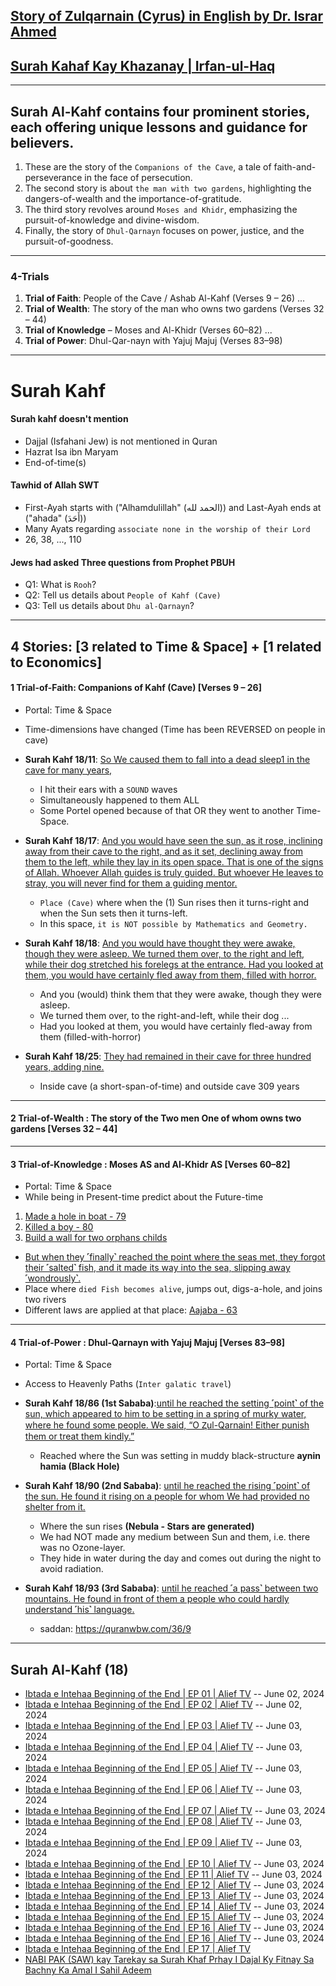 ## [Story of Zulqarnain (Cyrus) in English by Dr. Israr Ahmed](https://www.youtube.com/watch?v=HS1SozRtjGw&t=394s)

## [Surah Kahaf Kay Khazanay | Irfan-ul-Haq](https://www.youtube.com/watch?v=IIMp9eyv4vQ)

***

## Surah Al-Kahf contains four prominent stories, each offering unique lessons and guidance for believers.
1. These are the story of the `Companions of the Cave`, a tale of faith-and-perseverance in the face of persecution.
2. The second story is about `the man with two gardens`, highlighting the dangers-of-wealth and the importance-of-gratitude.
3. The third story revolves around `Moses and Khidr`, emphasizing the pursuit-of-knowledge and divine-wisdom.
4. Finally, the story of `Dhul-Qarnayn` focuses on power, justice, and the pursuit-of-goodness. 

***

### 4-Trials
1. __Trial of Faith__: People of the Cave / Ashab Al-Kahf (Verses 9 – 26) ...
2. __Trial of Wealth__: The story of the man who owns two gardens (Verses 32 – 44)
3. __Trial of Knowledge__ – Moses and Al-Khidr (Verses 60–82) ...
4. __Trial of Power__: Dhul-Qar-nayn with Yajuj Majuj (Verses 83–98)

***

# Surah Kahf

#### Surah kahf doesn't mention
* Dajjal (Isfahani Jew) is not mentioned in Quran
* Hazrat Isa ibn Maryam
* End-of-time(s)

#### Tawhid of Allah SWT
  * First-Ayah starts with ("Alhamdulillah" (الحمد لله)) and Last-Ayah ends at ("ahada" (أَحَدَ))
  * Many Ayats regarding `associate none in the worship of their Lord`
  * 26, 38, ..., 110 

#### Jews had asked Three questions from Prophet PBUH
* Q1: What is `Rooh`?
* Q2: Tell us details about `People of Kahf (Cave)`
* Q3: Tell us details about `Dhu al-Qarnayn`?

***

## 4 Stories: [3 related to Time & Space] + [1 related to Economics]

#### 1 Trial-of-Faith: Companions of Kahf (Cave) [Verses 9 – 26]
* Portal: Time & Space
* Time-dimensions have changed (Time has been REVERSED on people in cave)

* __Surah Kahf 18/11__: [So We caused them to fall into a dead sleep1 in the cave for many years,](https://quranwbw.com/18/11)
   * I hit their ears with a `SOUND` waves
   * Simultaneously happened to them ALL
   * Some Portel opened because of that OR they went to another Time-Space.

* __Surah Kahf 18/17__: [And you would have seen the sun, as it rose, inclining away from their cave to the right, and as it set, declining away from them to the left, while they lay in its open space. That is one of the signs of Allah. Whoever Allah guides is truly guided. But whoever He leaves to stray, you will never find for them a guiding mentor.](https://quranwbw.com/18/17)
   * `Place (Cave)` where when the (1) Sun rises then it turns-right and when the Sun sets then it turns-left.
   * In this space, `it is NOT possible by Mathematics and Geometry.`
            
* __Surah Kahf 18/18__: [And you would have thought they were awake, though they were asleep. We turned them over, to the right and left, while their dog stretched his forelegs at the entrance. Had you looked at them, you would have certainly fled away from them, filled with horror.](https://quranwbw.com/18/18)
   * And you (would) think them that they were awake, though they were asleep.
   * We turned them over, to the right-and-left, while their dog ...
   * Had you looked at them, you would have certainly fled-away from them (filled-with-horror)
   
* __Surah Kahf 18/25__: [They had remained in their cave for three hundred years, adding nine.](https://quranwbw.com/18/25)
   * Inside cave (a short-span-of-time) and outside cave 309 years

***

#### 2 Trial-of-Wealth : The story of the Two men One of whom owns two gardens [Verses 32 – 44]

***

#### 3 Trial-of-Knowledge : Moses AS and Al-Khidr AS [Verses 60–82]
* Portal: Time & Space
* While being in Present-time predict about the Future-time
1. [Made a hole in boat - 79](https://quranwbw.com/18/79)
2. [Killed a boy - 80](https://quranwbw.com/18/80)
3. [Build a wall for two orphans childs](https://quranwbw.com/18/82)
* [But when they ˹finally˺ reached the point where the seas met, they forgot their ˹salted˺ fish, and it made its way into the sea, slipping away ˹wondrously˺.](https://quranwbw.com/18/61)
* Place where `died Fish becomes alive`, jumps out, digs-a-hole, and joins two rivers
* Different laws are applied at that place: [Aajaba - 63](https://quranwbw.com/18/63)

***

#### 4 Trial-of-Power : Dhul-Qarnayn with Yajuj Majuj [Verses 83–98]
* Portal: Time & Space
* Access to Heavenly Paths (`Inter galatic travel`)

* __Surah Kahf 18/86 (1st Sababa)__:[until he reached the setting ˹point˺ of the sun, which appeared to him to be setting in a spring of murky water, where he found some people. We said, “O Ⱬul-Qarnain! Either punish them or treat them kindly.”](https://quranwbw.com/18/86)
   * Reached where the Sun was setting in muddy black-structure __aynin hamia (Black Hole)__

* __Surah Kahf 18/90 (2nd Sababa)__: [until he reached the rising ˹point˺ of the sun. He found it rising on a people for whom We had provided no shelter from it.](https://quranwbw.com/18/90)
    * Where the sun rises __(Nebula - Stars are generated)__
    * We had NOT made any medium between Sun and them, i.e. there was no Ozone-layer.
    * They hide in water during the day and comes out during the night to avoid radiation.

* __Surah Kahf 18/93 (3rd Sababa)__: [until he reached ˹a pass˺ between two mountains. He found in front of them a people who could hardly understand ˹his˺ language.](https://quranwbw.com/18/93)
   * saddan: https://quranwbw.com/36/9

***

## Surah Al-Kahf (18)
* [Ibtada e Intehaa Beginning of the End  | EP 01 | Alief TV](https://www.youtube.com/watch?v=NcS6gECLdBo) -- June 02, 2024
* [Ibtada e Intehaa Beginning of the End  | EP 02 | Alief TV](https://www.youtube.com/watch?v=lhbsVPeld10) -- June 02, 2024
* [Ibtada e Intehaa Beginning of the End  | EP 03 | Alief TV](https://www.youtube.com/watch?v=qdFdxY39S7s) -- June 03, 2024
* [Ibtada e Intehaa Beginning of the End  | EP 04 | Alief TV](https://www.youtube.com/watch?v=iX6dvekkmgo) -- June 03, 2024
* [Ibtada e Intehaa Beginning of the End  | EP 05 | Alief TV](https://www.youtube.com/watch?v=Acr4IiIJ7nI) -- June 03, 2024
* [Ibtada e Intehaa Beginning of the End  | EP 06 | Alief TV](https://www.youtube.com/watch?v=2J3UXhu_8cI) -- June 03, 2024
* [Ibtada e Intehaa Beginning of the End  | EP 07 | Alief TV](https://www.youtube.com/watch?v=j2xrUx-NFgg) -- June 03, 2024
* [Ibtada e Intehaa Beginning of the End  | EP 08 | Alief TV](https://www.youtube.com/watch?v=SYS6VXyiwaU) -- June 03, 2024
* [Ibtada e Intehaa Beginning of the End  | EP 09 | Alief TV](https://www.youtube.com/watch?v=87QsHJd81KY) -- June 03, 2024
* [Ibtada e Intehaa Beginning of the End  | EP 10 | Alief TV](https://www.youtube.com/watch?v=eexobZep_9s) -- June 03, 2024
* [Ibtada e Intehaa Beginning of the End  | EP 11 | Alief TV](https://www.youtube.com/watch?v=vPcwsi9tRzI&t=1566s) -- June 03, 2024
* [Ibtada e Intehaa Beginning of the End  | EP 12 | Alief TV](https://www.youtube.com/watch?v=EtGjRuuoO80) -- June 03, 2024
* [Ibtada e Intehaa Beginning of the End  | EP 13 | Alief TV](https://www.youtube.com/watch?v=DpztbN1X9hQ) -- June 03, 2024
* [Ibtada e Intehaa Beginning of the End  | EP 14 | Alief TV](https://www.youtube.com/watch?v=KOh1ygcPTbo) -- June 03, 2024
* [Ibtada e Intehaa Beginning of the End  | EP 15 | Alief TV](https://www.youtube.com/watch?v=MO9mDOviKNU) -- June 03, 2024
* [Ibtada e Intehaa Beginning of the End  | EP 16 | Alief TV](https://www.youtube.com/watch?v=HmQVteQUoz0) -- June 03, 2024
* [Ibtada e Intehaa Beginning of the End  | EP 16 | Alief TV](https://www.youtube.com/watch?v=HmQVteQUoz0) -- June 03, 2024
* [Ibtada e Intehaa Beginning of the End  | EP 17 | Alief TV](https://www.youtube.com/watch?v=Fi1hTNDFrY4)
* [NABI PAK (SAW) kay Tarekay sa Surah Khaf Prhay I Dajal Ky Fitnay Sa Bachny Ka Amal I Sahil Adeem](https://www.youtube.com/watch?v=MjAOhpyTlxI)
